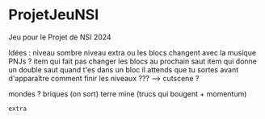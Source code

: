 # ProjetJeuNSI
Jeu pour le Projet de NSI 2024



Idées :
  niveau sombre
  niveau extra ou les blocs changent avec la musique
  PNJs ?
  item qui fait pas changer les blocs au prochain saut
  item qui donne un double saut
  quand t'es dans un bloc il attends que tu sortes avant d'apparaître
  comment finir les niveaux ??? --> cutscene ?

  mondes ?
    briques
    (on sort) terre
    mine (trucs qui bougent + momentum)

    extra
